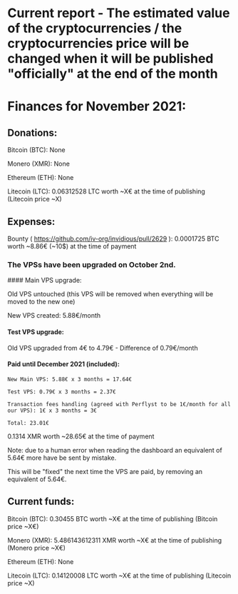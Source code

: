 # Current report - The estimated value of the cryptocurrencies / the cryptocurrencies price will be changed when it will be published "officially" at the end of the month

# Finances for November 2021:


## Donations:

Bitcoin (BTC): None

Monero (XMR): None

Ethereum (ETH): None

Litecoin (LTC): 0.06312528 LTC worth ~X€ at the time of publishing (Litecoin price ~X)


## Expenses:

Bounty ( https://github.com/iv-org/invidious/pull/2629 ): 0.0001725 BTC worth ~8.86€ (~10$) at the time of payment

### The VPSs have been upgraded on October 2nd.

#### Main VPS upgrade:

Old VPS untouched (this VPS will be removed when everything will be moved to the new one)

New VPS created: 5.88€/month

#### Test VPS upgrade:

Old VPS upgraded from 4€ to 4.79€ - Difference of 0.79€/month

#### Paid until December 2021 (included): 

```
New Main VPS: 5.88€ x 3 months = 17.64€

Test VPS: 0.79€ x 3 months = 2.37€

Transaction fees handling (agreed with Perflyst to be 1€/month for all our VPS): 1€ x 3 months = 3€

Total: 23.01€
```

0.1314 XMR worth ~28.65€ at the time of payment

Note: due to a human error when reading the dashboard an equivalent of 5.64€ more have be sent by mistake.

This will be "fixed" the next time the VPS are paid, by removing an equivalent of 5.64€.


## Current funds:

Bitcoin (BTC): 0.30455 BTC worth ~X€ at the time of publishing (Bitcoin price ~X€)

Monero (XMR): 5.486143612311 XMR worth ~X€ at the time of publishing (Monero price ~X€)

Ethereum (ETH): None

Litecoin (LTC): 0.14120008 LTC worth ~X€ at the time of publishing (Litecoin price ~X)
